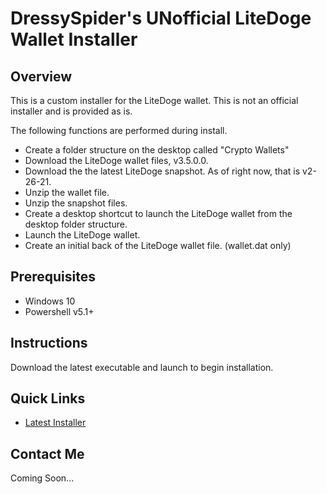 # DressySpider's UNofficial LiteDoge Wallet Installer

Overview
-----------
This is a custom installer for the LiteDoge wallet. This is not an official installer and is provided as is.

The following functions are performed during install.

 - Create a folder structure on the desktop called "Crypto Wallets"
 - Download the LiteDoge wallet files, v3.5.0.0. 
 - Download the the latest LiteDoge snapshot. As of right now, that is v2-26-21.
 - Unzip the wallet file.
 - Unzip the snapshot files.
 - Create a desktop shortcut to launch the LiteDoge wallet from the desktop folder structure. 
 - Launch the LiteDoge wallet.
 - Create an initial back of the LiteDoge wallet file. (wallet.dat only) 

Prerequisites
-----------
- Windows 10
- Powershell v5.1+

Instructions
-----------
Download the latest executable and launch to begin installation.

Quick Links
-----------
- [Latest Installer]

Contact Me
-----------
Coming Soon...


[Latest Installer]: https://github.com/dressyspider/UNofficial-LiteDoge-Wallet-Installer/releases/download/1.0/DressySpiders.UNofficial.LiteDoge.Wallet.Installer.EXE
